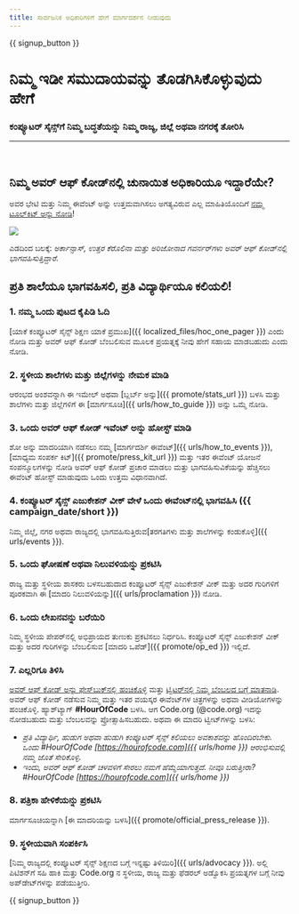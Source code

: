 ```yaml
---
title: ಸಾರ್ವಜನಿಕ ಅಧಿಕಾರಿಗಳಿಗೆ ಹೇಗೆ ಮಾರ್ಗದರ್ಶನ ನೀಡುವುದು
---
```


{{ signup_button }}

# ನಿಮ್ಮ ಇಡೀ ಸಮುದಾಯವನ್ನು ತೊಡಗಿಸಿಕೊಳ್ಳುವುದು ಹೇಗೆ

### ಕಂಪ್ಯೂಟರ್ ಸೈನ್ಸ್‌ಗೆ ನಿಮ್ಮ ಬದ್ಧತೆಯನ್ನು ನಿಮ್ಮ ರಾಜ್ಯ, ಜಿಲ್ಲೆ ಅಥವಾ ನಗರಕ್ಕೆ ತೋರಿಸಿ

* * *

</br>

## ನಿಮ್ಮ ಅವರ್ ಆಫ್ ಕೋಡ್‌ನಲ್ಲಿ ಚುನಾಯಿತ ಅಧಿಕಾರಿಯೂ ಇದ್ದಾರೆಯೇ?

ಅವರ ಭೇಟಿ ಮತ್ತು ನಿಮ್ಮ ಈವೆಂಟ್ ಅನ್ನು ಉತ್ತಮವಾಗಿಸಲು ಅಗತ್ಯವಿರುವ ಎಲ್ಲ ಮಾಹಿತಿಯೊಂದಿಗೆ [ನಮ್ಮ ಟೂಲ್‌ಕಿಟ್ ಅನ್ನು ನೋಡಿ](/files/elected-official.pdf)!

![](/images/fit-800/hoc_govs.png)

ಎಡದಿಂದ ಬಲಕ್ಕೆ: *ಅರ್ಕಾನ್ಸಾಸ್, ಉತ್ತರ ಕೆರೊಲಿನಾ ಮತ್ತು ಅರಿಜೋನಾದ ಗವರ್ನರ್‌ಗಳು ಅವರ್ ಆಫ್ ಕೋಡ್‌ನಲ್ಲಿ ಭಾಗವಹಿಸುತ್ತಿದ್ದಾರೆ.*

## ಪ್ರತಿ ಶಾಲೆಯೂ ಭಾಗವಹಿಸಲಿ, ಪ್ರತಿ ವಿದ್ಯಾರ್ಥಿಯೂ ಕಲಿಯಲಿ!

### 1. ನಮ್ಮ ಒಂದು ಪುಟದ ಕೈಪಿಡಿ ಓದಿ

[ಯಾಕೆ ಕಂಪ್ಯೂಟರ್ ಸೈನ್ಸ್‌ ಶಿಕ್ಷಣ ಯಾಕೆ ಪ್ರಮುಖ]({{ localized_files/hoc_one_pager }}) ಎಂದು ನೋಡಿ ಮತ್ತು ಅವರ್ ಆಫ್ ಕೋಡ್‌ ಬೆಂಬಲಿಸುವ ಮೂಲಕ ಪ್ರಯತ್ನಕ್ಕೆ ನೀವು ಹೇಗೆ ಸಹಾಯ ಮಾಡಬಹುದು ಎಂದು ನೋಡಿ.

### 2. ಸ್ಥಳೀಯ ಶಾಲೆಗಳು ಮತ್ತು ಜಿಲ್ಲೆಗಳನ್ನು ನೇಮಕ ಮಾಡಿ

ಆರಂಭದ ಅಂಶವನ್ನಾಗಿ ಈ ಇಮೇಲ್ ಅಥವಾ [ಬ್ಲರ್ಬ್‌ ಅನ್ನು]({{ promote/stats_url }}) ಬಳಸಿ ಮತ್ತು ಶಾಲೆಗಳು ಮತ್ತು ಜಿಲ್ಲೆಗಳಿಗೆ ಈ [ಮಾರ್ಗಸೂಚಿ]({{ urls/how_to_guide }}) ಅನ್ನು ಒಮ್ಮೆ ನೋಡಿ.</p> 

### 3. ಒಂದು ಅವರ್ ಆಫ್ ಕೋಡ್ ಇವೆಂಟ್ ಅನ್ನು ಹೋಸ್ಟ್ ಮಾಡಿ

ಶೋ ಅನ್ನು ಮಾದರಿಯಾಗಿ ನಡೆಸಲು ನಮ್ಮ [ಮಾರ್ಗದರ್ಶಿ ಈವೆಂಟ್]({{ urls/how_to_events }}), [ಮಾಧ್ಯಮ ಸಂಪರ್ಕ ಕಿಟ್‌]({{ promote/press_kit_url }}) ಮತ್ತು ಇತರ ಈವೆಂಟ್ ಯೋಜನೆ ಸಂಪನ್ಮೂಲಗಳನ್ನು ನೋಡಿ ಅವರ್ ಆಫ್ ಕೋಡ್ ಪ್ರಚಾರ ಮಾಡಲು ಮತ್ತು ಭಾಗವಹಿಸುವಿಕೆಯನ್ನು ಹೆಚ್ಚಿಸಲು ಈವೆಂಟ್ ಹೋಸ್ಟ್ ಮಾಡುವುದು ಒಂದು ಉತ್ತಮ ವಿಧಾನವಾಗಿದೆ.

### 4. ಕಂಪ್ಯೂಟರ್ ಸೈನ್ಸ್ ಎಜುಕೇಶನ್ ವೀಕ್‌ ವೇಳೆ ಒಂದು ಈವೆಂಟ್‌ನಲ್ಲಿ ಭಾಗವಹಿಸಿ ({{ campaign_date/short }})

ನಿಮ್ಮ ಜಿಲ್ಲೆ, ನಗರ ಅಥವಾ ರಾಜ್ಯದಲ್ಲಿ ಭಾಗವಹಿಸುತ್ತಿರುವ[ತರಗತಿಗಳು ಮತ್ತು ಶಾಲೆಗಳನ್ನು ಕಂಡುಕೊಳ್ಳಿ]({{ urls/events }}).

### 5. ಒಂದು ಘೋಷಣೆ ಅಥವಾ ನಿಲುವಳಿಯನ್ನು ಪ್ರಕಟಿಸಿ

ರಾಜ್ಯ ಮತ್ತು ಸ್ಥಳೀಯ ಶಾಸಕರು ಬಳಸಬಹುದಾದ ಕಂಪ್ಯೂಟರ್ ಸೈನ್ಸ್ ಎಜುಕೇಶನ್ ವೀಕ್‌ ಮತ್ತು ಅದರ ಗುರಿಗಳಿಗೆ ಪೂರಕವಾಗಿ ಈ [ಮಾದರಿ ನಿಲುವಳಿಯನ್ನು]({{ urls/proclamation }}) ನೋಡಿ.

### 6. ಒಂದು ಲೇಖನವನ್ನು ಬರೆಯಿರಿ

ನಿಮ್ಮ ಸ್ಥಳೀಯ ಪೇಪರ್‌ನಲ್ಲಿ ಅಭಿಪ್ರಾಯದ ತುಣುಕು ಪ್ರಕಟಿಸಲು ನಿರ್ಧರಿಸಿ. ಕಂಪ್ಯೂಟರ್ ಸೈನ್ಸ್ ಎಜುಕೇಶನ್ ವೀಕ್ ಮತ್ತು ಅದರ ಗುರಿಗಳನ್ನು ಬೆಂಬಲಿಸುವ [ಮಾದರಿ ಒಪೆಡ್‌]({{ promote/op_ed }}) ಇಲ್ಲಿದೆ.

### 7. ಎಲ್ಲರಿಗೂ ತಿಳಿಸಿ

[ಅವರ್ ಆಫ್ ಕೋಡ್ ಅನ್ನು ಫೇಸ್‌ಬುಕ್‌ನಲ್ಲಿ ಹಂಚಿಕೊಳ್ಳಿ](https://www.facebook.com/sharer/sharer.php?u=http%3A%2F%2Fhourofcode.com%2Fus) ಮತ್ತು [ಟ್ವಿಟರ್‌ನಲ್ಲಿ ನಿಮ್ಮ ಬೆಂಬಲದ ಬಗ್ಗೆ ಮಾತನಾಡಿ](https://twitter.com/intent/tweet?url=http%3A%2F%2Fhourofcode.com&text=I%27m%20participating%20in%20this%20year%27s%20%23HourOfCode%2C%20are%20you%3F%20%40codeorg&original_referer=https%3A%2F%2Fwww.google.com%2Furl%3Fq%3Dhttps%253A%252F%252Ftwitter.com%252Fshare%253Fhashtags%253D%2526amp%253Brelated%253Dcodeorg%2526amp%253Btext%253DI%252527m%252Bparticipating%252Bin%252Bthis%252Byear%252527s%252B%252523HourOfCode%25252C%252Bare%252Byou%25253F%252B%252540codeorg%2526amp%253Burl%253Dhttp%25253A%25252F%25252Fhourofcode.com%26sa%3DD%26sntz%3D1%26usg%3DAFQjCNE1GLTUbKZfMlEh9Aj5w0iswz6PYQ&related=codeorg&hashtags=). ಅವರ್ ಆಫ್ ಕೋಡ್ ನಡೆಸುವ ನಿಮ್ಮ ಮತ್ತು ಇತರ ವಯಸ್ಕರ ಈವೆಂಟ್‌ಗಳ ಚಿತ್ರಗಳನ್ನು ಅಥವಾ ವೀಡಿಯೋಗಳನ್ನು ಹಂಚಿಕೊಳ್ಳಿ. ಹ್ಯಾಶ್‌ಟ್ಯಾಗ್ **#HourOfCode** ಬಳಸಿ. ಆಗ Code.org (@code.org) ಇದನ್ನು ನೋಡಬಹುದು ಮತ್ತು ಬೆಂಬಲವನ್ನು ಪ್ರೋತ್ಸಾಹಿಸಬಹುದು. ಅಥವಾ ಈ ಮಾದರಿ ಟ್ವೀಟ್‌ಗಳನ್ನು ಬಳಸಿ:

- *ಪ್ರತಿ ವಿದ್ಯಾರ್ಥಿ, ಹುಡುಗ ಅಥವಾ ಹುಡುಗಿ ಕಂಪ್ಯೂಟರ್ ಸೈನ್ಸ್ ಕಲಿಯಲು ಅವಕಾಶವನ್ನು ಹೊಂದಿರಬೇಕು. ಒಂದು #HourOfCode [https://hourofcode.com]({{ urls/home }}) ಆರಂಭಿಸುವಲ್ಲಿ ನಮ್ಮ ಜೊತೆ ಸೇರಿಕೊಳ್ಳಿ.*
- *ಇಂದು, ಅವರ್ ಆಫ್ ಕೋಡ್ ಚಳವಳಿಗೆ ಸೇರಲು ನಮಗೆ ಹೆಮ್ಮೆಯಾಗುತ್ತದೆ. ನೀವೂ ಬರುತ್ತೀರಾ? #HourOfCode [https://hourofcode.com]({{ urls/home }})*

### 8. ಪತ್ರಿಕಾ ಹೇಳಿಕೆಯನ್ನು ಪ್ರಕಟಿಸಿ

ಮಾರ್ಗಸೂಚಿಯನ್ನಾಗಿ [ಈ ಮಾದರಿಯನ್ನು ಬಳಸಿ]({{ promote/official_press_release }}).

### 9. ಸ್ಥಳೀಯವಾಗಿ ಸಂಪರ್ಕಿಸಿ

[ನಿಮ್ಮ ರಾಜ್ಯದಲ್ಲಿ ಕಂಪ್ಯೂಟರ್ ಸೈನ್ಸ್ ಶಿಕ್ಷಣದ ಬಗ್ಗೆ ಇನ್ನಷ್ಟು ತಿಳಿಯಿರಿ]({{ urls/advocacy }}). ಅಲ್ಲಿ ಪಿಟಿಶನ್‌ಗೆ ಸಹಿ ಹಾಕಿ ಮತ್ತು Code.org ನ ಸ್ಥಳೀಯ, ರಾಜ್ಯ ಮತ್ತು ಫೆಡರಲ್ ಅಡ್ವೊಕಸಿ ಪ್ರಯತ್ನಗಳ ಬಗ್ಗೆ ನೀವು ಅಪ್‌ಡೇಟ್‌ಗಳನ್ನು ಪಡೆಯುತ್ತೀರಿ.

{{ signup_button }}